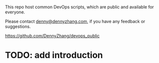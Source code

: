 This repo host common DevOps scripts, which are public and available for everyone.

Please contact denny@dennyzhang.com, if you have any feedback or suggestions.

https://github.com/DennyZhang/devops_public

# TODO: add introduction